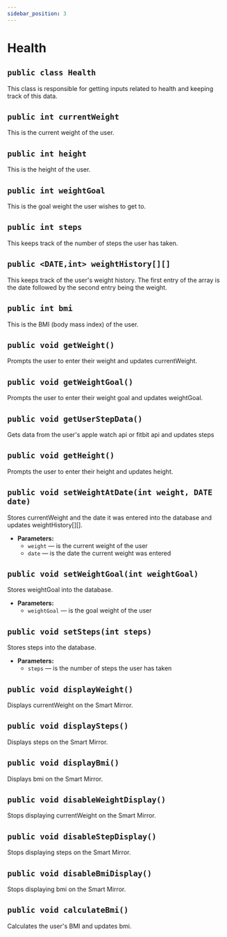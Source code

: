 ```yaml
---
sidebar_position: 3
---
```


# Health

## `public class Health`

This class is responsible for getting inputs related to health and keeping track of this data.

## `public int currentWeight`

This is the current weight of the user.

## `public int height`

This is the height of the user.

## `public int weightGoal`

This is the goal weight the user wishes to get to.

## `public int steps`

This keeps track of the number of steps the user has taken.

## `public <DATE,int> weightHistory[][]`

This keeps track of the user's weight history. The first entry of the array is the date followed by the second entry being the weight.

## `public int bmi`

This is the BMI (body mass index) of the user.

## `public void getWeight()`

Prompts the user to enter their weight and updates currentWeight.

## `public void getWeightGoal()`

Prompts the user to enter their weight goal and updates weightGoal.

## `public void getUserStepData()`

Gets data from the user's apple watch api or fitbit api and updates steps

## `public void getHeight()`

Prompts the user to enter their height and updates height.

## `public void setWeightAtDate(int weight, DATE date)`

Stores currentWeight and the date it was entered into the database and updates weightHistory[][].

* **Parameters:**
  * `weight` — is the current weight of the user
  * `date` — is the date the current weight was entered

## `public void setWeightGoal(int weightGoal)`

Stores weightGoal into the database.

* **Parameters:**
  * `weightGoal` — is the goal weight of the user
 
## `public void setSteps(int steps)`

Stores steps into the database.

* **Parameters:**
  * `steps` — is the number of steps the user has taken

## `public void displayWeight()`

Displays currentWeight on the Smart Mirror.

## `public void displaySteps()`

Displays steps on the Smart Mirror.

## `public void displayBmi()`

Displays bmi on the Smart Mirror.

## `public void disableWeightDisplay()`

Stops displaying currentWeight on the Smart Mirror.

## `public void disableStepDisplay()`

Stops displaying steps on the Smart Mirror.

## `public void disableBmiDisplay()`

Stops displaying bmi on the Smart Mirror.

## `public void calculateBmi()`

Calculates the user's BMI and updates bmi.
